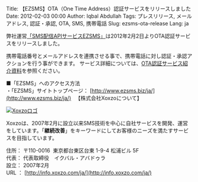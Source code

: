 Title: 【EZSMS】OTA（One Time Address）認証サービスをリリースしました
Date: 2012-02-03 00:00
Author: Iqbal Abdullah
Tags: プレスリリース, メールアドレス, 認証・承認, OTA, SMS, 携帯電話
Slug: ezsms-ota-release
Lang: ja

弊社運営[「SMS配信APIサービスEZSMS」](https://www.ezsms.biz/ja/)は2012年2月2日よりOTA認証サービスをリリースしました。

携帯電話番号とメールアドレスを連携させる事で、携帯電話に対し認証・承認アクションを行う事ができます。
サービス詳細については、[OTA認証サービス紹介資料](https://docs.google.com/open?id=0B-EFLEP7IEAVNmYwM2UwMTQtNzY5OS00Yjg5LWI5YTAtZmNlODljYmE3NTNl)を参照ください。

■「EZSMS」へのアクセス方法  
・「EZSMS」サイトトップページ： [http://www.ezsms.biz/ja/](http://www.ezsms.biz/ja/)
 
【株式会社Xoxzoについて】

[![Xoxzoロゴ]({filename}/images/xoxzo-logo-02.png)](http://info.xoxzo.com/ja/)

Xoxzoは、2007年2月に設立以来SMS技術を中心に自社サービスを開発、運営をしています。「**継続改善**」をキーワードにしてお客様のニーズを満たすサービスを目指しています。

住所： 〒110-0016  東京都台東区台東 1-9-4 松浦ビル 5F  
代表： 代表取締役　イクバル・アバドゥラ  
設立： 2007年2月  
URL ： [http://info.xoxzo.com/ja/](http://info.xoxzo.com/ja/)

